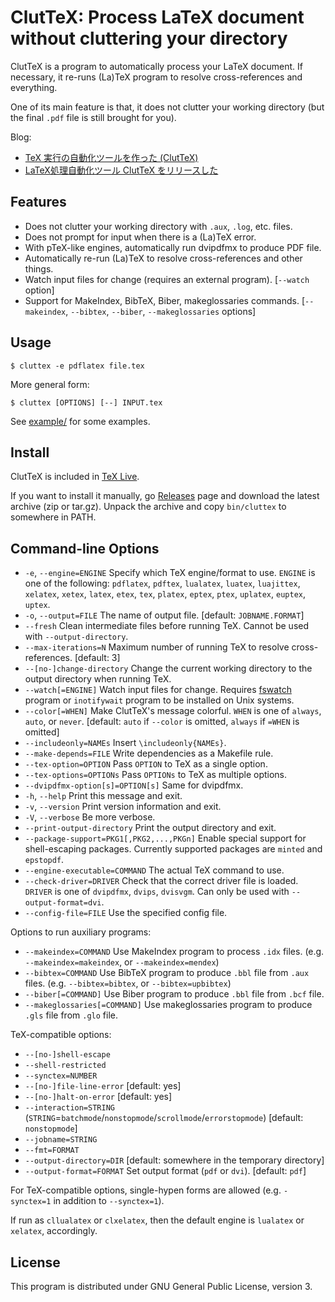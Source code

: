 ClutTeX: Process LaTeX document without cluttering your directory
=====

ClutTeX is a program to automatically process your LaTeX document.
If necessary, it re-runs (La)TeX program to resolve cross-references and everything.

One of its main feature is that, it does not clutter your working directory (but the final `.pdf` file is still brought for you).

Blog:

* [TeX 実行の自動化ツールを作った (ClutTeX)](https://blog.miz-ar.info/2016/12/cluttex/)
* [LaTeX処理自動化ツール ClutTeX をリリースした](https://blog.miz-ar.info/2018/10/cluttex-release/)

Features
-----

* Does not clutter your working directory with `.aux`, `.log`, etc. files.
* Does not prompt for input when there is a (La)TeX error.
* With pTeX-like engines, automatically run dvipdfmx to produce PDF file.
* Automatically re-run (La)TeX to resolve cross-references and other things.
* Watch input files for change (requires an external program). \[`--watch` option\]
* Support for MakeIndex, BibTeX, Biber, makeglossaries commands. \[`--makeindex`, `--bibtex`, `--biber`, `--makeglossaries` options\]

Usage
-----

`$ cluttex -e pdflatex file.tex`

More general form:

`$ cluttex [OPTIONS] [--] INPUT.tex`

See [example/](example/) for some examples.

Install
-----

ClutTeX is included in [TeX Live](https://tug.org/texlive/).

If you want to install it manually, go [Releases](https://github.com/minoki/cluttex/releases) page and download the latest archive (zip or tar.gz). Unpack the archive and copy `bin/cluttex` to somewhere in PATH.

Command-line Options
-----

* `-e`, `--engine=ENGINE`
  Specify which TeX engine/format to use.
  `ENGINE` is one of the following:
    `pdflatex`, `pdftex`,
    `lualatex`, `luatex`, `luajittex`,
    `xelatex`, `xetex`,
    `latex`, `etex`, `tex`,
    `platex`, `eptex`, `ptex`,
    `uplatex`, `euptex`, `uptex`.
* `-o`, `--output=FILE`
  The name of output file.  \[default: `JOBNAME.FORMAT`\]
* `--fresh`
  Clean intermediate files before running TeX.
  Cannot be used with `--output-directory`.
* `--max-iterations=N`
  Maximum number of running TeX to resolve cross-references.
  \[default: 3\]
* `--[no-]change-directory`
  Change the current working directory to the output directory when running TeX.
* `--watch[=ENGINE]`
  Watch input files for change.
  Requires [fswatch](http://emcrisostomo.github.io/fswatch/) program or `inotifywait` program to be installed on Unix systems.
* `--color[=WHEN]`
  Make ClutTeX's message colorful.
  `WHEN` is one of `always`, `auto`, or `never`.
  \[default: `auto` if `--color` is omitted, `always` if `=WHEN` is omitted\]
* `--includeonly=NAMEs`
  Insert `\includeonly{NAMEs}`.
* `--make-depends=FILE`
  Write dependencies as a Makefile rule.
* `--tex-option=OPTION`
  Pass `OPTION` to TeX as a single option.
* `--tex-options=OPTIONs`
  Pass `OPTIONs` to TeX as multiple options.
* `--dvipdfmx-option[s]=OPTION[s]`
  Same for dvipdfmx.
* `-h`, `--help`
  Print this message and exit.
* `-v`, `--version`
  Print version information and exit.
* `-V`, `--verbose`
  Be more verbose.
* `--print-output-directory`
  Print the output directory and exit.
* `--package-support=PKG1[,PKG2,...,PKGn]`
  Enable special support for shell-escaping packages.
  Currently supported packages are `minted` and `epstopdf`.
* `--engine-executable=COMMAND`
  The actual TeX command to use.
* `--check-driver=DRIVER`
  Check that the correct driver file is loaded.
  `DRIVER` is one of `dvipdfmx`, `dvips`, `dvisvgm`.
  Can only be used with `--output-format=dvi`.
* `--config-file=FILE`
  Use the specified config file.

Options to run auxiliary programs:

* `--makeindex=COMMAND`
  Use MakeIndex program to process `.idx` files.
  (e.g. `--makeindex=makeindex`, or `--makeindex=mendex`)
* `--bibtex=COMMAND`
  Use BibTeX program to produce `.bbl` file from `.aux` files.
  (e.g. `--bibtex=bibtex`, or `--bibtex=upbibtex`)
* `--biber[=COMMAND]`
  Use Biber program to produce `.bbl` file from `.bcf` file.
* `--makeglossaries[=COMMAND]`
  Use makeglossaries program to produce `.gls` file from `.glo` file.

TeX-compatible options:

* `--[no-]shell-escape`
* `--shell-restricted`
* `--synctex=NUMBER`
* `--[no-]file-line-error`
  \[default: yes\]
* `--[no-]halt-on-error`
  \[default: yes\]
* `--interaction=STRING`
  (`STRING`=`batchmode`/`nonstopmode`/`scrollmode`/`errorstopmode`)
  \[default: `nonstopmode`\]
* `--jobname=STRING`
* `--fmt=FORMAT`
* `--output-directory=DIR`
  \[default: somewhere in the temporary directory\]
* `--output-format=FORMAT`
  Set output format (`pdf` or `dvi`).
  \[default: `pdf`\]

For TeX-compatible options, single-hypen forms are allowed (e.g. `-synctex=1` in addition to `--synctex=1`).

If run as `cllualatex` or `clxelatex`, then the default engine is `lualatex` or `xelatex`, accordingly.

License
-----

This program is distributed under GNU General Public License, version 3.
